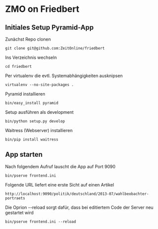 ZMO on Friedbert
================

## Initiales Setup Pyramid-App

Zunächst Repo clonen

	git clone git@github.com:ZeitOnline/friedbert

Ins Verzeichnis wechseln
    
    cd friedbert

Per virtualenv die evtl. Systemabhängigkeiten ausknipsen
    
    virtualenv --no-site-packages .

Pyramid installieren

    bin/easy_install pyramid

Setup ausführen als development

    bin/python setup.py develop

Waitress (Webserver) installieren

    bin/pip install waitress

## App starten

Nach folgendem Aufruf lauscht die App auf Port 9090
    
    bin/pserve frontend.ini

Folgende URL liefert eine erste Sicht auf einen Artikel
    
    http://localhost:9090/politik/deutschland/2013-07/wahlbeobachter-portraets 
    
Die Oprion --reload sorgt dafür, dass bei editiertem Code der Server neu gestartet wird

	bin/pserve frontend.ini --reload




